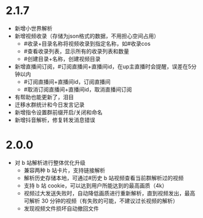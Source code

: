 
# 2.1.7

* 新增小世界解析
* 新增视频收录（存储为json格式的数据，不用担心空间占用）
    * #收录+目录名称将视频收录到指定名称，如#收录cos
    * #查看收录列表，显示所有的收录列表和数量
    * #创建目录+名称，创建视频目录
* 新增直播间订阅，#订阅直播间+直播间id，在up主直播时会提醒，误差在5分钟以内
    * #订阅直播间+直播间id，订阅直播间
    * #取消订阅直播间+直播间id，取消直播间订阅
* 有帮助也能更新了，泪目
* 迁移水群统计和今日发言记录
* 新增指令设置群前缀开启/关闭和命名
* 新增抖音解析，修复转发消息错误


# 2.0.0

* 对 b 站解析进行整体优化升级
    * 兼容两种 b 站卡片，支持链接解析
    * 解析历史存储本地，可通过#历史 b 站视频查看当前群解析过的视频
    * 支持 b 站 cookie，可以达到用户所能达到的最高画质（4k）
    * 视频过大发送失败时，自动降低画质进行重新解析，直到视频发出，最高可解析 30 分钟的视频（有失败的可能，不建议过长视频的解析）
    * 发现视频文件损坏自动撤回文件
